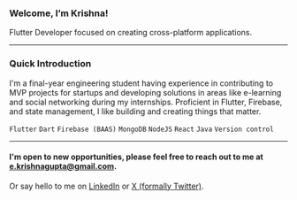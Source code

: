 ### Welcome, I’m Krishna!

Flutter Developer focused on creating cross-platform applications.
 
<hr/>

### Quick Introduction

I'm a final-year engineering student having experience in contributing to MVP projects for startups and developing solutions in areas like e-learning and social networking during my internships. Proficient in Flutter, Firebase, and state management, I like building and creating things that matter.

`Flutter` `Dart`  `Firebase (BAAS)` `MongoDB` `NodeJS` `React` `Java` `Version control`
<hr/>

#### I'm open to new opportunities, please feel free to reach out to me at [e.krishnagupta@gmail.com](mailto:e.krishnagupta@gmail.com).

Or say hello to me on [LinkedIn](https://linkedin.com/in/iamkrishnagupta) or [X (formally Twitter)](https://x.com/krishnagtwts).

